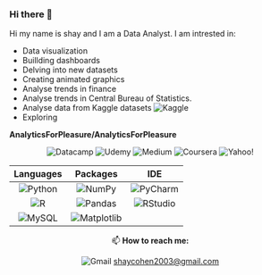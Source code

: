 ### Hi there 👋

Hi my name is shay and I am a Data Analyst.
I am intrested in:
- Data visualization
- Buillding dashboards
- Delving into new datasets 
- Creating animated graphics
- Analyse trends in finance
- Analyse trends in Central Bureau of Statistics.
- Analyse data from Kaggle datasets ![Kaggle](https://img.shields.io/badge/Kaggle-035a7d?style=for-the-badge&logo=kaggle&logoColor=white)
- Exploring 




**AnalyticsForPleasure/AnalyticsForPleasure**



<center>
  

![Datacamp](https://img.shields.io/badge/Datacamp-05192D?style=for-the-badge&logo=datacamp&logoColor=03E860)
![Udemy](https://img.shields.io/badge/Udemy-A435F0?style=for-the-badge&logo=Udemy&logoColor=white)
![Medium](https://img.shields.io/badge/Medium-12100E?style=for-the-badge&logo=medium&logoColor=white) 
![Coursera](https://img.shields.io/badge/Coursera-%230056D2.svg?style=for-the-badge&logo=Coursera&logoColor=white) 
![Yahoo!](https://img.shields.io/badge/Yahoo!-6001D2?style=for-the-badge&logo=Yahoo!&logoColor=white)


<div align="center">

Languages | Packages | IDE
:-:  | :-:  | :-: 
![Python](https://img.shields.io/badge/python-3670A0?style=for-the-badge&logo=python&logoColor=ffdd54) |  ![NumPy](https://img.shields.io/badge/numpy-%23013243.svg?style=for-the-badge&logo=numpy&logoColor=white) | ![PyCharm](https://img.shields.io/badge/pycharm-143?style=for-the-badge&logo=pycharm&logoColor=black&color=black&labelColor=green)
![R](https://img.shields.io/badge/r-%23276DC3.svg?style=for-the-badge&logo=r&logoColor=white) | ![Pandas](https://img.shields.io/badge/pandas-%23150458.svg?style=for-the-badge&logo=pandas&logoColor=white) | ![RStudio](https://img.shields.io/badge/RStudio-4285F4?style=for-the-badge&logo=rstudio&logoColor=white)
![MySQL](https://img.shields.io/badge/mysql-%2300f.svg?style=for-the-badge&logo=mysql&logoColor=white) | ![Matplotlib](https://img.shields.io/badge/Matplotlib-%23ffffff.svg?style=for-the-badge&logo=Matplotlib&logoColor=black) | 
</div>


📫 **How to reach me:**

![Gmail](https://img.shields.io/badge/Gmail-D14836?style=for-the-badge&logo=gmail&logoColor=white) shaycohen2003@gmail.com

